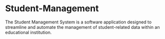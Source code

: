 # Student-Management
The Student Management System is a software application designed to streamline and automate the management of student-related data within an educational institution.
